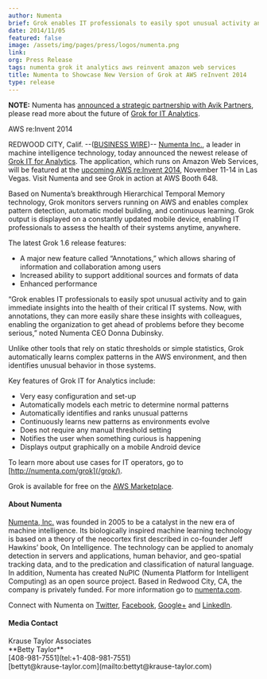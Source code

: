 ```yaml
---
author: Numenta
brief: Grok enables IT professionals to easily spot unusual activity and to gain immediate insights into the health of their critical IT systems. Now, with annotations, they can more easily share
date: 2014/11/05
featured: false
image: /assets/img/pages/press/logos/numenta.png
link:
org: Press Release
tags: numenta grok it analytics aws reinvent amazon web services
title: Numenta to Showcase New Version of Grok at AWS reInvent 2014
type: release
---
```


**NOTE:** Numenta has [announced a strategic partnership with Avik Partners](/press/numenta-announces-licensing-of-grok-for-it-to-avik-partners.html),
please read more about the future of
[Grok for IT Analytics](http://grokstream.com).

AWS re:Invent 2014

REDWOOD CITY, Calif. --([BUSINESS WIRE](http://www.businesswire.com/))--
[Numenta Inc.](/), a leader in machine intelligence technology,
today announced the newest release of
[Grok IT for Analytics](/assets/pdf/grok/resources/1.6/Grok-1.6-DataSheet.pdf).
The application, which runs on Amazon Web Services, will be featured
at the [upcoming AWS re:Invent 2014](https://reinvent.awsevents.com/),
November 11-14 in Las Vegas. Visit Numenta and see Grok in action at
AWS Booth 648.

Based on Numenta’s breakthrough Hierarchical Temporal Memory technology, Grok
monitors servers running on AWS and enables complex pattern detection, automatic
model building, and continuous learning. Grok output is displayed on a
constantly updated mobile device, enabling IT professionals to assess the health
of their systems anytime, anywhere.

The latest Grok 1.6 release features:

* A major new feature called “Annotations,” which allows sharing of information
  and collaboration among users
* Increased ability to support additional sources and formats of data
* Enhanced performance

“Grok enables IT professionals to easily spot unusual activity and to gain
immediate insights into the health of their critical IT systems. Now, with
annotations, they can more easily share these insights with colleagues, enabling
the organization to get ahead of problems before they become serious,” noted
Numenta CEO Donna Dubinsky.

Unlike other tools that rely on static thresholds or simple statistics, Grok
automatically learns complex patterns in the AWS environment, and then
identifies unusual behavior in those systems.

Key features of Grok IT for Analytics include:

* Very easy configuration and set-up
* Automatically models each metric to determine normal patterns
* Automatically identifies and ranks unusual patterns
* Continuously learns new patterns as environments evolve
* Does not require any manual threshold setting
* Notifies the user when something curious is happening
* Displays output graphically on a mobile Android device

To learn more about use cases for IT operators, go to
[http://numenta.com/grok](/grok/).

Grok is available for free on the [AWS Marketplace](https://aws.amazon.com/marketplace/pp/B00I18SNQ6/ref=srh_res_product_title?ie=UTF8&sr=0-3&qid=1390942511618).

#### About Numenta

[Numenta, Inc.](/) was founded in 2005 to be a catalyst in the
new era of machine intelligence. Its biologically inspired machine learning
technology is based on a theory of the neocortex first described in co-founder
Jeff Hawkins’ book, On Intelligence. The technology can be applied to anomaly
detection in servers and applications, human behavior, and geo-spatial tracking
data, and to the predication and classification of natural language. In
addition, Numenta has created NuPIC (Numenta Platform for Intelligent Computing)
as an open source project. Based in Redwood City, CA, the company is privately
funded. For more information go to [numenta.com](/).

Connect with Numenta on <t render="hbs">
  [Twitter]({{site.paths.social.twitter}}),
  [Facebook]({{site.paths.social.facebook}}),
  [Google+]({{site.paths.social.googleplus}}) and
  [LinkedIn]({{site.paths.social.linkedin}}).
</t>

#### Media Contact

<div>Krause Taylor Associates</div>
<div>**Betty Taylor**</div>
<div>[408-981-7551](tel:+1-408-981-7551)</div>
<div>[bettyt@krause-taylor.com](mailto:bettyt@krause-taylor.com)</div>
